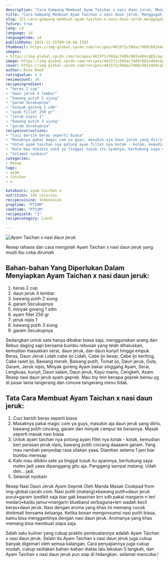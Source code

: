 ```yaml
---
description: "Cara Gampang Membuat Ayam Taichan x nasi daun jeruk, Menggugah Selera"
title: "Cara Gampang Membuat Ayam Taichan x nasi daun jeruk, Menggugah Selera"
slug: 321-cara-gampang-membuat-ayam-taichan-x-nasi-daun-jeruk-menggugah-selera
future: true
lang: id
language: id
languageCode: id
publishDate: 2021-11-25T00:10:48.119Z 
thumbnail: https://img-global.cpcdn.com/recipes/4615f1c50dac7409/682x484cq65/ayam-taichan-x-nasi-daun-jeruk-foto-resep-utama.png
images:
- https://img-global.cpcdn.com/recipes/4615f1c50dac7409/682x484cq65/ayam-taichan-x-nasi-daun-jeruk-foto-resep-utama.png
image: https://img-global.cpcdn.com/recipes/4615f1c50dac7409/682x484cq65/ayam-taichan-x-nasi-daun-jeruk-foto-resep-utama.png
cover: https://img-global.cpcdn.com/recipes/4615f1c50dac7409/682x484cq65/ayam-taichan-x-nasi-daun-jeruk-foto-resep-utama.png
author: Rose Reed
ratingvalue: 4.3
reviewcount: 10
recipeingredient:
- "beras 2 cup"
- "daun jeruk 4 lembar"
- "bawang putih 2 siung"
- "garam Secukupnya"
- "minyak goreng 1 sdm"
- "ayam fillet 250 gr"
- "jeruk nipis 1"
- "bawang putih 3 siung"
- "garam Secukupnya"
recipeinstructions:
- "Cuci bersih beras seperti biasa"
- "Masaknya pakai magic com ya guys, masukin aja daun jeruk yang diiris, bawang putih cincang, garam dan minyak campur ke berasnya. Masak seperti masak nasi biasa"
- "Untuk ayam taichan nya potong ayam fillet nya kotak - kotak, kemudian beri perasan jeruk nipis, bawang putih cincang daaaann garam. Yang mau nambah penyedap rasa silakan yaaa. Diamkan selama 1 jam biar bumbu meresap"
- "Kalo mau dibikin sate ya tinggal tusuk itu ayamnya, berhubung saya males jadi yaaa dipanggang gitu aja. Panggang sampai matang. Udah deh... jadi."
- "Selamat nyobain"
categories:
- Resep
tags:
- ayam
- taichan
- x

katakunci: ayam taichan x 
nutrition: 245 calories
recipecuisine: Indonesian
preptime: "PT29M"
cooktime: "PT52M"
recipeyield: "2"
recipecategory: Lunch
. 
---
```



![Ayam Taichan x nasi daun jeruk](https://img-global.cpcdn.com/recipes/4615f1c50dac7409/682x484cq65/ayam-taichan-x-nasi-daun-jeruk-foto-resep-utama.png)

Resep rahasia dan cara mengolah  Ayam Taichan x nasi daun jeruk yang musti ibu coba dirumah

<!--inarticleads1-->

## Bahan-bahan Yang Diperlukan Dalam Menyiapkan Ayam Taichan x nasi daun jeruk:

1. beras 2 cup
1. daun jeruk 4 lembar
1. bawang putih 2 siung
1. garam Secukupnya
1. minyak goreng 1 sdm
1. ayam fillet 250 gr
1. jeruk nipis 1
1. bawang putih 3 siung
1. garam Secukupnya

Sedangkan untuk sate hanya dibakar biasa saja, menggunakan arang dari Rebus daging sapi bersama bumbu rebusan yang telah dihaluskan, kemudian masukkan serai, daun jeruk, dan daun kunyit hingga empuk. Beras, Daun Jeruk Lidah cabe ijo Lidah, Cabe ijo besar, Cabe ijo keriting, Cabe rawit ijo, Bawang merah, Bawang putih, Tomat ijo, Daun jeruk, Gula, Garam, Jeruk nipis, Minyak goreng Ayam bakar singgang Ayam, Serai, Lengkuas, kunyit, Daun salam, Daun jeruk, Kayu manis, Cengkeh, Asam. Resep nasi daun jeruk ayam geprek. Mau tny min kenapa geprek bensu yg di pasar lama tangerang dan cimone tangerang menu tidak. 

<!--inarticleads2-->

## Tata Cara Membuat Ayam Taichan x nasi daun jeruk:

1. Cuci bersih beras seperti biasa
1. Masaknya pakai magic com ya guys, masukin aja daun jeruk yang diiris, bawang putih cincang, garam dan minyak campur ke berasnya. Masak seperti masak nasi biasa
1. Untuk ayam taichan nya potong ayam fillet nya kotak - kotak, kemudian beri perasan jeruk nipis, bawang putih cincang daaaann garam. Yang mau nambah penyedap rasa silakan yaaa. Diamkan selama 1 jam biar bumbu meresap
1. Kalo mau dibikin sate ya tinggal tusuk itu ayamnya, berhubung saya males jadi yaaa dipanggang gitu aja. Panggang sampai matang. Udah deh... jadi.
1. Selamat nyobain


Resep Nasi Daun Jeruk Ayam Geprek Oleh Manda Masak Cookpad from img-global.cpcdn.com. Nasi putih (matang)•bawang putih•daun jeruk purut•garam (sedikit saja biar gak keasinan krn sdh pakai margarin n teri medan)•kaldu jamur•margarin blueband serbaguna•teri wadah kecil beras•daun jeruk. Nasi dengan aroma yang khas ini memang cocok dinikmati bersama keluarga. Ketika bosan mengonsumsi nasi putih biasa, kamu bisa menggantinya dengan nasi daun jeruk. Aromanya yang khas memang bisa membuat siapa saja. 

Salah satu kuliner yang cukup praktis pembuatannya adalah  Ayam Taichan x nasi daun jeruk. Selain itu  Ayam Taichan x nasi daun jeruk  juga cukup banyak digemari oleh semua kalangan, Cara penyajiannya juga cukup mudah, cukup sediakan bahan-bahan diatas lalu lakukan 5 langkah, dan  Ayam Taichan x nasi daun jeruk  pun siap di hidangkan. selamat mencoba !
